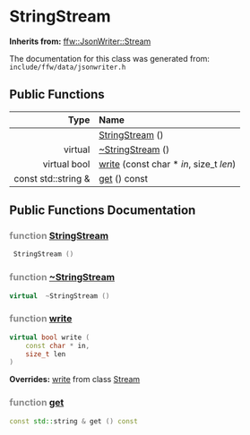 StringStream
===================================


**Inherits from:** [ffw::JsonWriter::Stream](ffw_JsonWriter_Stream.html)

The documentation for this class was generated from: `include/ffw/data/jsonwriter.h`



## Public Functions

| Type | Name |
| -------: | :------- |
|   | [StringStream](#6e84ea96) ()  |
|  virtual  | [~StringStream](#1e02e3fe) ()  |
|  virtual bool | [write](#9a160ff6) (const char * _in_, size_t _len_)  |
|  const std::string & | [get](#b0bf021d) () const  |


## Public Functions Documentation

### <span style="opacity:0.5;">function</span> <a id="6e84ea96" href="#6e84ea96">StringStream</a>

```cpp
 StringStream () 
```



### <span style="opacity:0.5;">function</span> <a id="1e02e3fe" href="#1e02e3fe">~StringStream</a>

```cpp
virtual  ~StringStream () 
```



### <span style="opacity:0.5;">function</span> <a id="9a160ff6" href="#9a160ff6">write</a>

```cpp
virtual bool write (
    const char * in,
    size_t len
) 
```



**Overrides:** [write](/doc/ffw_JsonWriter_Stream.md#a7c9ef03) from class [Stream](/doc/ffw_JsonWriter_Stream.md)

### <span style="opacity:0.5;">function</span> <a id="b0bf021d" href="#b0bf021d">get</a>

```cpp
const std::string & get () const 
```





